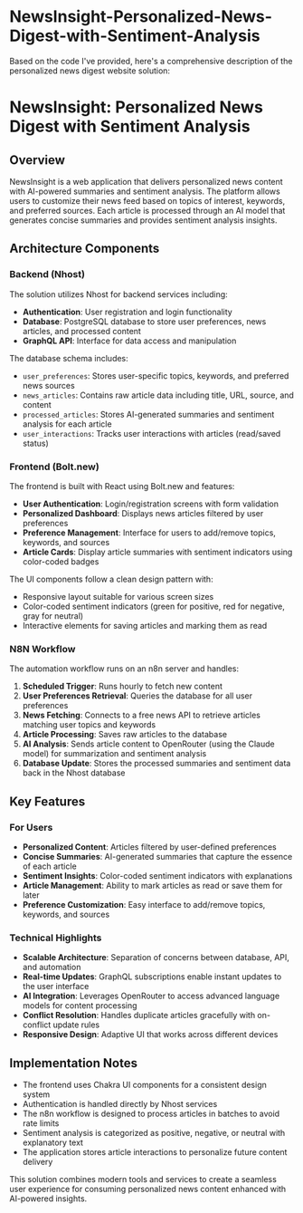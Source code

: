 # NewsInsight-Personalized-News-Digest-with-Sentiment-Analysis


Based on the code I've provided, here's a comprehensive description of the personalized news digest website solution:

# NewsInsight: Personalized News Digest with Sentiment Analysis

## Overview
NewsInsight is a web application that delivers personalized news content with AI-powered summaries and sentiment analysis. The platform allows users to customize their news feed based on topics of interest, keywords, and preferred sources. Each article is processed through an AI model that generates concise summaries and provides sentiment analysis insights.

## Architecture Components

### Backend (Nhost)
The solution utilizes Nhost for backend services including:
- **Authentication**: User registration and login functionality
- **Database**: PostgreSQL database to store user preferences, news articles, and processed content
- **GraphQL API**: Interface for data access and manipulation

The database schema includes:
- `user_preferences`: Stores user-specific topics, keywords, and preferred news sources
- `news_articles`: Contains raw article data including title, URL, source, and content
- `processed_articles`: Stores AI-generated summaries and sentiment analysis for each article
- `user_interactions`: Tracks user interactions with articles (read/saved status)

### Frontend (Bolt.new)
The frontend is built with React using Bolt.new and features:
- **User Authentication**: Login/registration screens with form validation
- **Personalized Dashboard**: Displays news articles filtered by user preferences
- **Preference Management**: Interface for users to add/remove topics, keywords, and sources
- **Article Cards**: Display article summaries with sentiment indicators using color-coded badges

The UI components follow a clean design pattern with:
- Responsive layout suitable for various screen sizes
- Color-coded sentiment indicators (green for positive, red for negative, gray for neutral)
- Interactive elements for saving articles and marking them as read

### N8N Workflow
The automation workflow runs on an n8n server and handles:
1. **Scheduled Trigger**: Runs hourly to fetch new content
2. **User Preferences Retrieval**: Queries the database for all user preferences
3. **News Fetching**: Connects to a free news API to retrieve articles matching user topics and keywords
4. **Article Processing**: Saves raw articles to the database
5. **AI Analysis**: Sends article content to OpenRouter (using the Claude model) for summarization and sentiment analysis
6. **Database Update**: Stores the processed summaries and sentiment data back in the Nhost database

## Key Features

### For Users
- **Personalized Content**: Articles filtered by user-defined preferences
- **Concise Summaries**: AI-generated summaries that capture the essence of each article
- **Sentiment Insights**: Color-coded sentiment indicators with explanations
- **Article Management**: Ability to mark articles as read or save them for later
- **Preference Customization**: Easy interface to add/remove topics, keywords, and sources

### Technical Highlights
- **Scalable Architecture**: Separation of concerns between database, API, and automation
- **Real-time Updates**: GraphQL subscriptions enable instant updates to the user interface
- **AI Integration**: Leverages OpenRouter to access advanced language models for content processing
- **Conflict Resolution**: Handles duplicate articles gracefully with on-conflict update rules
- **Responsive Design**: Adaptive UI that works across different devices

## Implementation Notes
- The frontend uses Chakra UI components for a consistent design system
- Authentication is handled directly by Nhost services
- The n8n workflow is designed to process articles in batches to avoid rate limits
- Sentiment analysis is categorized as positive, negative, or neutral with explanatory text
- The application stores article interactions to personalize future content delivery

This solution combines modern tools and services to create a seamless user experience for consuming personalized news content enhanced with AI-powered insights.
